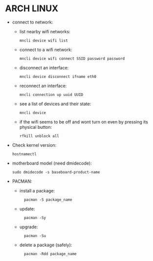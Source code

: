 # ARCH LINUX
* connect to network:
  * list nearby wifi networks:
    ```
    mncli device wifi list
    ```
  * connect to a wifi network:
    ```
    mncli device wifi connect SSID password password
    ```
  * disconnect an interface:
    ```
    mncli device disconnect ifname eth0
    ```
  * reconnect an interface:
    ```
    mncli connection up uuid UUID
    ```
  * see a list of devices and their state:
    ```
    mncli device
    ```
  * if the wifi seems to be off and wont turn on even by pressing its physical button:
    ```
    rfkill unblock all
    ```
* Check kernel version:
  ```
  hostnamectl
  ```
* motherboard model (need dmidecode):
  ```
  sudo dmidecode -s baseboard-product-name
  ```


* PACMAN:
  * install a package:
    ```
      pacman -S package_name
    ```
  * update:
    ```
      pacman -Sy
    ```
  * upgrade:
    ```
      pacman -Su
    ```
  * delete a package (safely):
    ```
      pacman -Rdd package_name
    ```
